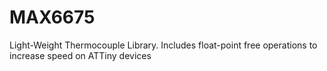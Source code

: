 # MAX6675
Light-Weight Thermocouple Library. Includes float-point free operations to increase speed on ATTiny devices

